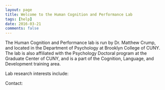 ```yaml
---
layout: page
title: Welcome to the Human Cognition and Performance Lab
tags: [help]
date: 2016-03-21
comments: false
---
```


The Human Cognition and Performance lab is run by Dr. Matthew Crump, and located in the Department of Psychology at Brooklyn College of CUNY. The lab is also affiliated with the Psychology Doctoral program at the Graduate Center of CUNY, and is a part of the Cognition, Language, and Development training area.

Lab research interests include:

Contact:
